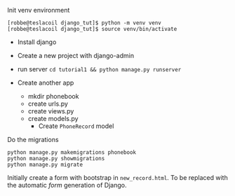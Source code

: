 
Init venv environment

    [robbe@teslacoil django_tut]$ python -m venv venv
    [robbe@teslacoil django_tut]$ source venv/bin/activate

- Install django
- Create a new project with django-admin
- run server `cd tutorial1 && python manage.py runserver`

- Create another app
  - mkdir phonebook
  - create urls.py
  - create views.py
  - create models.py
    - Create `PhoneRecord` model

Do the migrations

    python manage.py makemigrations phonebook
    python manage.py showmigrations
    python manage.py migrate


Initially create a form with bootstrap in `new_record.html`.
To be replaced with the automatic _form_ generation of Django.
